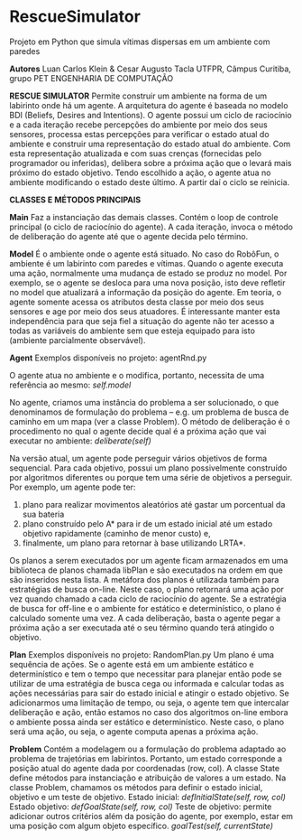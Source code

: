 # RescueSimulator
Projeto em Python que simula vítimas dispersas em um ambiente com paredes

**Autores**
Luan Carlos Klein & Cesar Augusto Tacla
UTFPR, Câmpus Curitiba, grupo PET ENGENHARIA DE COMPUTAÇÃO

**RESCUE SIMULATOR**
Permite construir um ambiente na forma de um labirinto onde há um agente. A arquitetura do agente é baseada no modelo BDI (Beliefs, Desires and Intentions). 
O agente possui um ciclo de raciocínio e a cada iteração recebe percepções do ambiente por meio dos seus sensores, processa estas percepções para verificar o estado atual do ambiente e construir uma representação do estado atual do ambiente. Com esta representação atualizada e com suas crenças (fornecidas pelo programador ou inferidas), delibera sobre a próxima ação que o levará mais próximo do estado objetivo. Tendo escolhido a ação, o agente atua no ambiente modificando o estado deste último. A partir daí o ciclo se reinicia.

**CLASSES E MÉTODOS PRINCIPAIS**

**Main**
Faz a instanciação das demais classes. Contém o loop de controle principal (o ciclo de raciocínio do agente). A cada iteração, invoca o método de deliberação do agente até que o agente decida pelo término.

**Model**
É o ambiente onde o agente está situado. No caso do RobôFun, o ambiente é um labirinto com paredes e vítimas. Quando o agente executa uma ação, normalmente uma mudança de estado se produz no model. Por exemplo, se o agente se desloca para uma nova posição, isto deve refletir no model que atualizará a informação da posição do agente. Em teoria, o agente somente acessa os atributos desta classe por meio dos seus sensores e age por meio dos seus atuadores. É interessante manter esta independência para que seja fiel a situação do agente não ter acesso a todas as variáveis do ambiente sem que esteja equipado para isto (ambiente parcialmente observável).

**Agent**
  Exemplos disponíveis no projeto: agentRnd.py

O agente atua no ambiente e o modifica, portanto, necessita de uma referência ao mesmo:
_self.model_

No agente, criamos uma instância do problema a ser solucionado, o que denominamos de formulação do problema – e.g. um problema de busca de caminho em um mapa (ver a classe Problem). O método de deliberação é o procedimento no qual o agente decide qual é a próxima ação que vai executar no ambiente:
_deliberate(self)_

Na versão atual, um agente pode perseguir vários objetivos de forma sequencial. Para cada objetivo, possui um plano possivelmente construído por algoritmos diferentes ou porque tem uma série de objetivos a perseguir. 
Por exemplo, um agente pode ter:
1)	plano para realizar movimentos aleatórios até gastar um porcentual da sua bateria
2)	plano construído pelo A* para ir de um estado inicial até um estado objetivo rapidamente (caminho de menor custo) e, 
3)	finalmente, um plano para retornar à base utilizando LRTA*.

Os planos a serem executados por um agente ficam armazenados em uma biblioteca de planos chamada libPlan e são executados na ordem em que são inseridos nesta lista. 
A metáfora dos planos é utilizada também para estratégias de busca on-line. Neste caso, o plano retornará uma ação por vez quando chamado a cada ciclo de raciocínio do agente.
Se a estratégia de busca for off-line e o ambiente for estático e determinístico, o plano é calculado somente uma vez. A cada deliberação, basta o agente pegar a próxima ação a ser executada até o seu término quando terá atingido o objetivo.

**Plan**
Exemplos disponíveis no projeto: RandomPlan.py
Um plano é uma sequência de ações. Se o agente está em um ambiente estático e determinístico e tem o tempo que necessitar para planejar então pode se utilizar de uma estratégia de busca cega ou informada e calcular todas as ações necessárias para sair do estado inicial e atingir o estado objetivo.
Se adicionarmos uma limitação de tempo, ou seja, o agente tem que intercalar deliberação e ação, então estamos no caso dos algoritmos on-line embora o ambiente possa ainda ser estático e determinístico. Neste caso, o plano será uma ação, ou seja, o agente computa apenas a próxima ação. 

 **Problem**
Contém a modelagem ou a formulação do problema adaptado ao problema de trajetórias em labirintos. Portanto, um estado corresponde a posição atual do agente dada por coordenadas (row, col). A classe State define métodos para instanciação e atribuição de valores a um estado. Na classe Problem, chamamos os métodos para definir o estado inicial, objetivo e um teste de objetivo.
Estado inicial: _defInitialState(self, row, col)_
Estado objetivo: _defGoalState(self, row, col)_
Teste de objetivo: permite adicionar outros critérios além da posição do agente, por exemplo, estar em uma posição com algum objeto específico.
_goalTest(self, currentState)_
